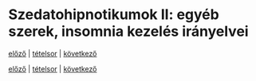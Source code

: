 # Szedatohipnotikumok II: egyéb szerek, insomnia kezelés irányelvei

[előző](5.%20Szedatohipnotikumok%20I.%20benzodiazepin%20receptoron%20ható%20szerek.md) | [tételsor](0.%20Tételsor.md) | [következő](7.%20Alkohol%20farmakológiája,%20alkoholizmus,%20alkohol%20elvonás.md)



[előző](5.%20Szedatohipnotikumok%20I.%20benzodiazepin%20receptoron%20ható%20szerek.md) | [tételsor](0.%20Tételsor.md) | [következő](7.%20Alkohol%20farmakológiája,%20alkoholizmus,%20alkohol%20elvonás.md)
